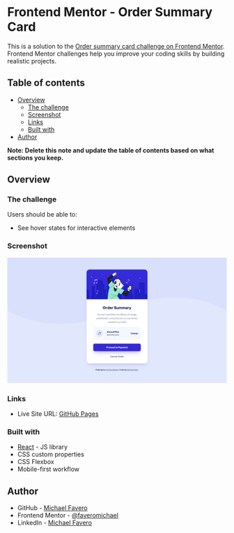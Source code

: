 # Frontend Mentor - Order Summary Card

This is a solution to the [Order summary card challenge on Frontend Mentor](https://www.frontendmentor.io/challenges/order-summary-component-QlPmajDUj). Frontend Mentor challenges help you improve your coding skills by building realistic projects. 

## Table of contents

- [Overview](#overview)
  - [The challenge](#the-challenge)
  - [Screenshot](#screenshot)
  - [Links](#links)
  - [Built with](#built-with)
- [Author](#author)

**Note: Delete this note and update the table of contents based on what sections you keep.**

## Overview

### The challenge

Users should be able to:

- See hover states for interactive elements

### Screenshot

![](./screenshot.png)

### Links

- Live Site URL: [GitHub Pages](https://faveromichael.github.io/Frontend-Mentor-Order-Summary-Card-Component/)

### Built with

- [React](https://reactjs.org/) - JS library
- CSS custom properties
- CSS Flexbox
- Mobile-first workflow

## Author

- GitHub - [Michael Favero](https://github.com/faveromichael)
- Frontend Mentor - [@faveromichael](https://www.frontendmentor.io/profile/faveromichael)
- LinkedIn - [Michael Favero](https://www.linkedin.com/in/michael-favero-67849a195/)